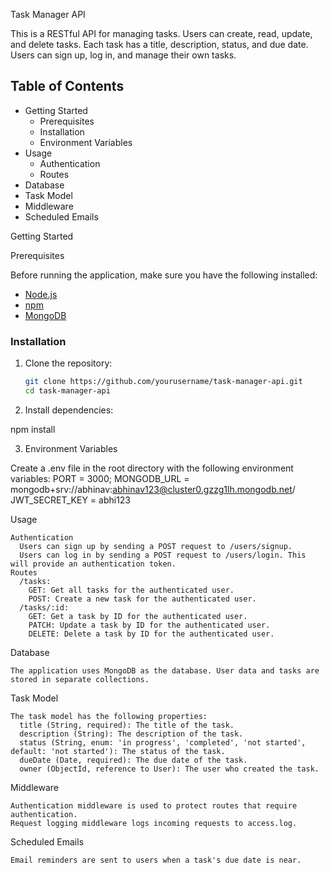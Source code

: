 Task Manager API

This is a RESTful API for managing tasks. Users can create, read, update, and delete tasks. Each task has a title, description, status, and due date. Users can sign up, log in, and manage their own tasks.

## Table of Contents

- Getting Started
  - Prerequisites
  - Installation
  - Environment Variables
- Usage
  - Authentication
  - Routes
- Database
- Task Model
- Middleware
- Scheduled Emails

Getting Started

Prerequisites

Before running the application, make sure you have the following installed:

- [Node.js](https://nodejs.org/)
- [npm](https://www.npmjs.com/)
- [MongoDB](https://www.mongodb.com/)

### Installation

1. Clone the repository:

   ```bash
   git clone https://github.com/yourusername/task-manager-api.git
   cd task-manager-api
   
2. Install dependencies:

  npm install
  
3. Environment Variables

Create a .env file in the root directory with the following environment variables:
PORT = 3000;
MONGODB_URL = mongodb+srv://abhinav:abhinav123@cluster0.gzzg1lh.mongodb.net/
JWT_SECRET_KEY = abhi123

Usage

    Authentication
      Users can sign up by sending a POST request to /users/signup.
      Users can log in by sending a POST request to /users/login. This will provide an authentication token.
    Routes
      /tasks:
        GET: Get all tasks for the authenticated user.
        POST: Create a new task for the authenticated user.
      /tasks/:id:
        GET: Get a task by ID for the authenticated user.
        PATCH: Update a task by ID for the authenticated user.
        DELETE: Delete a task by ID for the authenticated user.
Database

    The application uses MongoDB as the database. User data and tasks are stored in separate collections.

Task Model

    The task model has the following properties:      
      title (String, required): The title of the task.
      description (String): The description of the task.
      status (String, enum: 'in progress', 'completed', 'not started', default: 'not started'): The status of the task.
      dueDate (Date, required): The due date of the task.
      owner (ObjectId, reference to User): The user who created the task. 
      
Middleware

    Authentication middleware is used to protect routes that require authentication.
    Request logging middleware logs incoming requests to access.log.
    
Scheduled Emails

    Email reminders are sent to users when a task's due date is near.



